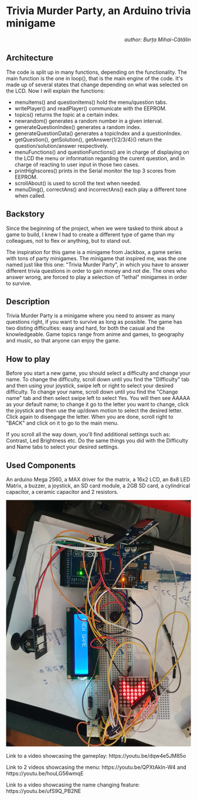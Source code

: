 # Trivia Murder Party, an Arduino trivia minigame
<p align="right" >  <i> author: Burța Mihai-Cătălin </i> </p>

## Architecture

  <p> The code is split up in many functions, depending on the functionality. The main function is the one in loop(), that is the main engine of the code. It's made up of several states that change depending on what was selected on the LCD. Now I will explain the functions: </p>
  <ul>
    <li> menuItems() and questionItems() hold the menu/question tabs. </li>
    <li> writePlayer() and readPlayer() communicate with the EEPROM.</li>
    <li> topics() returns the topic at a certain index. </li>
    <li> newrandom() generates a random number in a given interval. </li>
    <li> generateQuestionIndex() generates a random index. </li>
    <li> generateQuestionData() generates a topicIndex and a questionIndex. </li>
    <li> getQuestion(), getSolution(), getAnswer{1/2/3/4}() return the question/solution/answer respectively. </li>
    <li> menuFunctions() and questionFunctions() are in charge of displaying on the LCD the menu or information regarding the curent question, and in charge of reacting to user input in those two cases. </li>
    <li> printHighscores() prints in the Serial monitor the top 3 scores from EEPROM. </li>
    <li> scrollAbout() is used to scroll the text when needed. </li>
    <li> menuDing(), correctAns() and incorrectAns() each play a different tone when called. </li>
  </ul>

## Backstory

  <p> Since the beginning of the project, when we were tasked to think about a game to build, I knew I had to create a different type of game than my colleagues, not to flex or anything, but to stand out. </p>
  <p> The inspiration for this game is a minigame from Jackbox, a game series with tons of party minigames. The minigame that inspired me, was the one named just like this one: "Trivia Murder Party", in which you have to answer different trivia questions in order to gain money and not die. The ones who answer wrong, are forced to play a selection of "lethal" minigames in order to survive. </p>

## Description

  <p> Trivia Murder Party is a minigame where you need to answer as many questions right, if you want to survive as long as possible. The game has two disting difficulties: easy and hard, for both the casual and the knowledgeable. Game topics range from anime and games, to geography and music, so that anyone can enjoy the game. </p>
  
## How to play

  <p> Before you start a new game, you should select a difficulty and change your name. To change the difficulty, scroll down until you find the "Difficulty" tab and then using your joystick, swipe left or right to select your desired difficulty. To change your name, scroll down until you find the "Change name" tab and then select swipe left to select Yes. You will then see AAAAA as your default name; to change it go to the letter you want to change, click the joystick and then use the up/down motion to select the desired letter. Click again to disengage the letter. When you are done, scroll right to "BACK" and click on it to go to the main menu. </p>
  <p> If you scroll all the way down, you'll find additional settings such as: Contrast, Led Brightness etc. Do the same things you did with the Difficulty and Name tabs to select your desired settings. </p>
  
## Used Components

  <p> An arduino Mega 2560, a MAX driver for the matrix, a 16x2 LCD, an 8x8 LED Matrix, a buzzer, a joystick, an SD card module, a 2GB SD card, a cylindrical capacitor, a ceramic capacitor and 2 resistors. </p>

![proj1_setup](https://github.com/cbrt-mihai/ArduinoTriviaMurderParty/blob/main/setup/setup.jpg?raw=true)

<p> Link to a video showcasing the gameplay: https://youtu.be/dqw4e5JM85o </p>
<p> Link to 2 videos showcasing the menu: https://youtu.be/QPXtAkIn-W4 and https://youtu.be/houLG56wmqE </p>
<p> Link to a video showcasing the name changing feature: https://youtu.be/ufS9Q_PB2NE </p>
